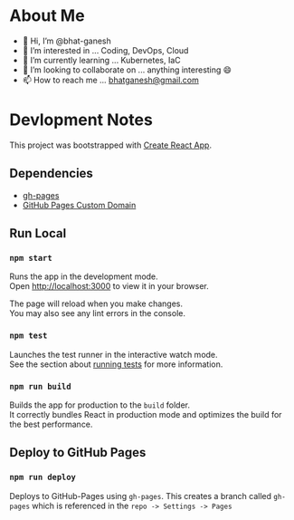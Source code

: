 # About Me
- 👋 Hi, I’m @bhat-ganesh
- 👀 I’m interested in ... Coding, DevOps, Cloud
- 🌱 I’m currently learning ... Kubernetes, IaC
- 💞️ I’m looking to collaborate on ... anything interesting 😄
- 📫 How to reach me ... bhatganesh@gmail.com

# Devlopment Notes

This project was bootstrapped with [Create React App](https://github.com/facebook/create-react-app).

## Dependencies
- [gh-pages](https://www.npmjs.com/package/gh-pages)
- [GitHub Pages Custom Domain](https://docs.github.com/en/pages/configuring-a-custom-domain-for-your-github-pages-site)

## Run Local

### `npm start`

Runs the app in the development mode.\
Open [http://localhost:3000](http://localhost:3000) to view it in your browser.

The page will reload when you make changes.\
You may also see any lint errors in the console.

### `npm test`

Launches the test runner in the interactive watch mode.\
See the section about [running tests](https://facebook.github.io/create-react-app/docs/running-tests) for more information.

### `npm run build`

Builds the app for production to the `build` folder.\
It correctly bundles React in production mode and optimizes the build for the best performance.

## Deploy to GitHub Pages

### `npm run deploy`

Deploys to GitHub-Pages using `gh-pages`. This creates a branch called `gh-pages` which is referenced in the `repo -> Settings -> Pages`